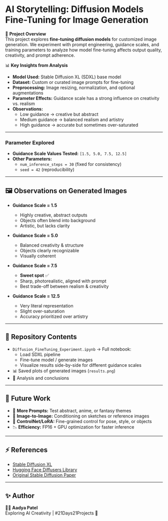 # AI Storytelling: Diffusion Models Fine-Tuning for Image Generation

📌 **Project Overview**  
This project explores **fine-tuning diffusion models** for customized image generation. We experiment with prompt engineering, guidance scales, and training parameters to analyze how model fine-tuning affects output quality, creativity, and prompt adherence.

📊 **Key Insights from Analysis**  
- **Model Used:** Stable Diffusion XL (SDXL) base model  
- **Dataset:** Custom or curated image prompts for fine-tuning  
- **Preprocessing:** Image resizing, normalization, and optional augmentations  
- **Parameter Effects:** Guidance scale has a strong influence on creativity vs. realism  
- **Observations:**  
  - Low guidance → creative but abstract  
  - Medium guidance → balanced realism and artistry  
  - High guidance → accurate but sometimes over-saturated  

---

### Parameter Explored
- **Guidance Scale Values Tested:** `[1.5, 5.0, 7.5, 12.5]`  
- **Other Parameters:**  
  - `num_inference_steps = 30` (fixed for consistency)  
  - `seed = 42` (reproducibility)  

---

## 🖼️ Observations on Generated Images

- **Guidance Scale = 1.5**
  - Highly creative, abstract outputs  
  - Objects often blend into background  
  - Artistic, but lacks clarity  

- **Guidance Scale = 5.0**
  - Balanced creativity & structure  
  - Objects clearly recognizable  
  - Visually coherent  

- **Guidance Scale = 7.5**
  - **Sweet spot** ✅  
  - Sharp, photorealistic, aligned with prompt  
  - Best trade-off between realism & creativity  

- **Guidance Scale = 12.5**
  - Very literal representation  
  - Slight over-saturation  
  - Accuracy prioritized over artistry  

---

## 📂 Repository Contents
- `Diffusion_FineTuning_Experiment.ipynb` → Full notebook:  
  - Load SDXL pipeline  
  - Fine-tune model / generate images  
  - Visualize results side-by-side for different guidance scales  
- 📊 Saved plots of generated images (`results.png`)  
- 📑 Analysis and conclusions  

---

## 🔮 Future Work
- 🌱 **More Prompts:** Test abstract, anime, or fantasy themes  
- 🎨 **Image-to-Image:** Conditioning on sketches or reference images  
- 🧠 **ControlNet/LoRA:** Fine-grained control for pose, style, or objects  
- 📉 **Efficiency:** FP16 + GPU optimization for faster inference  

---

## ⚡ References
- [Stable Diffusion XL](https://huggingface.co/stabilityai/stable-diffusion-xl-base-1.0)  
- [Hugging Face Diffusers Library](https://huggingface.co/docs/diffusers/index)  
- [Original Stable Diffusion Paper](https://arxiv.org/abs/2112.10752)  

---

## ✨ Author
👩‍💻 **Aadya Patel**  
Exploring AI Creativity | #21Days21Projects 🚀
